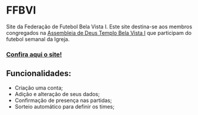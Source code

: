 # FFBVI
Site da Federação de Futebol Bela Vista I.
Este site destina-se aos membros congregados na [Assembleia de Deus Templo Bela Vista I](https://www.facebook.com/adbelavistaI) que participam do futebol semanal da Igreja.
### [Confira aqui o site!](http://ffbvi.pythonanywhere.com)

## Funcionalidades:
- Criação uma conta;
- Adição e alteração de seus dados;
- Confirmação de presença nas partidas;
- Sorteio automático para definir os times;
